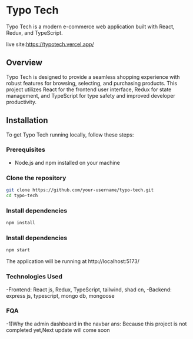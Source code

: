 # Typo Tech

Typo Tech is a modern e-commerce web application built with React, Redux, and TypeScript.

live site:https://typotech.vercel.app/



## Overview

Typo Tech is designed to provide a seamless shopping experience with robust features for browsing, selecting, and purchasing products. This project utilizes React for the frontend user interface, Redux for state management, and TypeScript for type safety and improved developer productivity.

## Installation

To get Typo Tech running locally, follow these steps:

### Prerequisites

- Node.js and npm installed on your machine

### Clone the repository

```bash
git clone https://github.com/your-username/typo-tech.git
cd typo-tech
```
### Install dependencies

```bash
npm install
```
### Install dependencies
```bash
npm start
```
The application will be running at http://localhost:5173/
### Technologies Used
-Frontend: React js, Redux, TypeScript, tailwind, shad cn,
-Backend: express js, typescript, mongo db, mongoose

### FQA
-1)Why the admin dashboard in the navbar
ans: Because this project is not completed yet,Next update will come soon 


